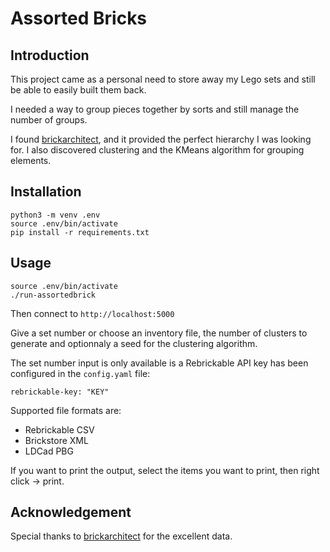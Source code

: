 # Assorted Bricks

## Introduction

This project came as a personal need to store away my Lego sets and still be able to easily built them back.

I needed a way to group pieces together by sorts and still manage the number of groups.

I found [brickarchitect](https://brickarchitect.com/), and it provided the perfect hierarchy I was looking for. I also discovered clustering and the KMeans algorithm for grouping elements.

## Installation

```
python3 -m venv .env
source .env/bin/activate
pip install -r requirements.txt
```

## Usage

```
source .env/bin/activate
./run-assortedbrick
```

Then connect to ```http://localhost:5000``` 

Give a set number or choose an inventory file, the number of clusters to generate and optionnaly a seed for the clustering algorithm.

The set number input is only available is a Rebrickable API key has been configured in the ``config.yaml`` file:

``
rebrickable-key: "KEY"
``

Supported file formats are:
 - Rebrickable CSV
 - Brickstore XML
 - LDCad PBG

If you want to print the output, select the items you want to print, then right click -> print.

## Acknowledgement

Special thanks to [brickarchitect](https://brickarchitect.com/) for the excellent data.